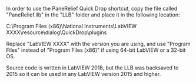 In order to use the PaneRelief Quick Drop shortcut, copy the file called "PaneRelief.llb" in the "LLB" folder and place it in the following location:

C:\Program Files (x86)\National Instruments\LabVIEW XXXX\resource\dialog\QuickDrop\plugins

Replace "LabVIEW XXXX" with the version you are using, and use "Program Files" instead of "Program Files (x86)" if using 64-bit LabVIEW or a 32-bit OS.

Source code is written in LabVIEW 2018, but the LLB was backsaved to 2015 so it can be used in any LabVIEW version 2015 and higher.